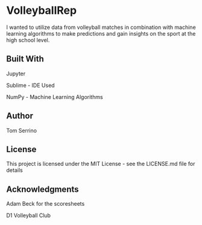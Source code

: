 # VolleyballRep
I wanted to utilize data from volleyball matches in combination with machine learning algorithms to make predictions and gain insights on the sport at the high school level.

## Built With

Jupyter

Sublime - IDE Used

NumPy - Machine Learning Algorithms


## Author

Tom Serrino

## License

This project is licensed under the MIT License - see the LICENSE.md file for details

## Acknowledgments

Adam Beck for the scoresheets

D1 Volleyball Club 
